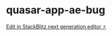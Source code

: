# quasar-app-ae-bug

[Edit in StackBlitz next generation editor ⚡️](https://stackblitz.com/~/github.com/cwerner1/quasar-app-ae-bug)